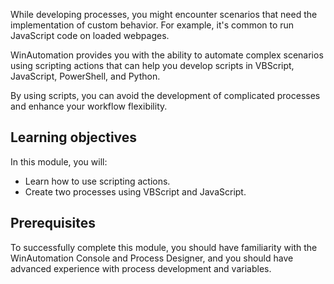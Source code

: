 While developing processes, you might encounter scenarios that need the implementation of custom behavior. For example, it's common to run JavaScript code on loaded webpages.

WinAutomation provides you with the ability to automate complex scenarios using scripting actions that can help you develop scripts in VBScript, JavaScript, PowerShell, and Python.

By using scripts, you can avoid the development of complicated processes and enhance your workflow flexibility.

## Learning objectives

 In this module, you will: 

- Learn how to use scripting actions.
- Create two processes using VBScript and JavaScript.

## Prerequisites

To successfully complete this module, you should have familiarity with the WinAutomation Console and Process Designer, and you should have advanced experience with process development and variables. 
